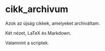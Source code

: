 # cikk_archivum
Azok az újság cikkek, amelyeket archiváltam.

Két nézet, LaTeX és Markdown.

Valamnint a scriptek.
